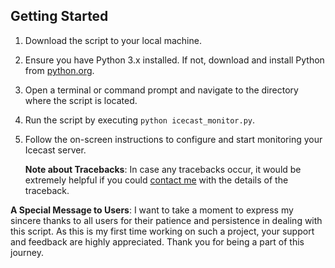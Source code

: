 ## Getting Started

1. Download the script to your local machine.

2. Ensure you have Python 3.x installed. If not, download and install Python from [python.org](https://www.python.org/downloads).

3. Open a terminal or command prompt and navigate to the directory where the script is located.

4. Run the script by executing `python icecast_monitor.py`.

5. Follow the on-screen instructions to configure and start monitoring your Icecast server.

   **Note about Tracebacks**: In case any tracebacks occur, it would be extremely helpful if you could [contact me](mailto:tysonsylvester123@gmail.com) with the details of the traceback.

**A Special Message to Users**: I want to take a moment to express my sincere thanks to all users for their patience and persistence in dealing with this script. As this is my first time working on such a project, your support and feedback are highly appreciated. Thank you for being a part of this journey.
